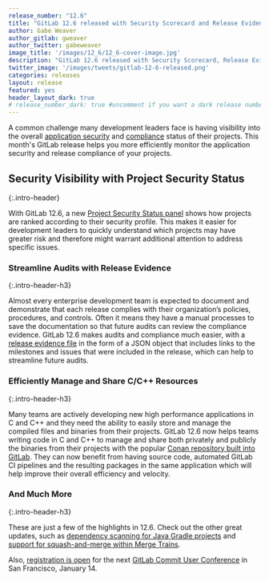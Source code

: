 ```yaml
---
release_number: "12.6"
title: "GitLab 12.6 released with Security Scorecard and Release Evidence"
author: Gabe Weaver
author_gitlab: gweaver
author_twitter: gabeweaver
image_title: '/images/12_6/12_6-cover-image.jpg'
description: "GitLab 12.6 released with Security Scorecard, Release Evidence, Conan C/C++ repository, and much more!"
twitter_image: '/images/tweets/gitlab-12-6-released.png'
categories: releases
layout: release
featured: yes
header_layout_dark: true
# release_number_dark: true #uncomment if you want a dark release number
---
```


A common challenge many development leaders face is having visibility into the overall [application security](/solutions/dev-sec-ops/) and [compliance](/solutions/compliance/) status of their projects. This month's GitLab release helps you more efficiently monitor the application security and release compliance of your projects. 

##  **Security Visibility with Project Security Status**
{:.intro-header}

With GitLab 12.6, a new [Project Security Status panel](#quickly-understand-your-at-risk-projects-with-project-security-grades) shows how projects are ranked according to their security profile. This makes it easier for development leaders to quickly understand which projects may have greater risk and therefore might warrant additional attention to address specific issues.

###  **Streamline Audits with Release Evidence**
{:.intro-header-h3}

Almost every enterprise development team is expected to document and demonstrate that each release complies with their organization’s policies, procedures, and controls. Often it means they have a manual processes to save the documentation so that future audits can review the compliance evidence. GitLab 12.6 makes audits and compliance much easier, with a [release evidence file](#automated-release-evidence-collection-to-support-audits) in the form of a JSON object that includes links to the milestones and issues that were included in the release, which can help to streamline future audits.

###  **Efficiently Manage and Share C/C++ Resources**
{:.intro-header-h3}

Many teams are actively developing new high performance applications in C and C++ and they need the ability to easily store and manage the compiled files and binaries from their projects.  GitLab 12.6 now helps teams writing code in C and C++ to manage and share both privately and publicly the binaries from their projects with the popular [Conan repository built into GitLab](#manage-cc-packages-via-conan-within-gitlabs-package-registry). They can now benefit from having source code, automated GitLab CI pipelines and the resulting packages in the same application which will help improve their overall efficiency and velocity.

### **And Much More**
{:.intro-header-h3}

These are just a few of the highlights in 12.6. Check out the other great updates, such as [dependency scanning for Java Gradle projects](#dependency-scanning-for-java-gradle-projects) and [support for squash-and-merge within Merge Trains](#maintain-a-consolidated-commit-history-with-squash-and-merge-in-merge-trains).

Also, [registration is open](https://www.eventbrite.com/e/gitlab-commit-2020-san-francisco-tickets-73836706577) for the next [GitLab Commit User Conference](https://www.eventbrite.com/e/gitlab-commit-2020-san-francisco-tickets-73836706577) in San Francisco, January 14.
